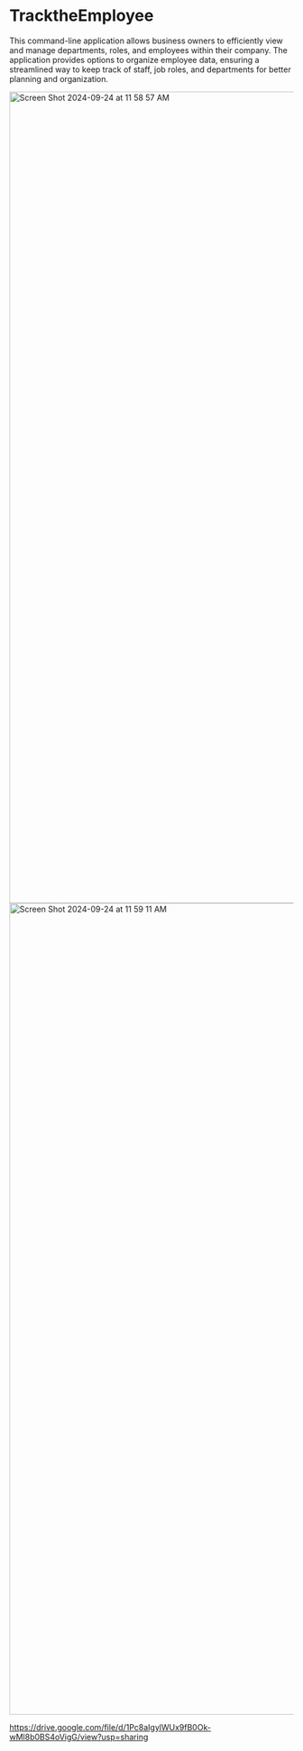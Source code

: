 # TracktheEmployee

This command-line application allows business owners to efficiently view and manage departments, roles, and employees within their company. The application provides options to organize employee data, ensuring a streamlined way to keep track of staff, job roles, and departments for better planning and organization.

<img width="1440" alt="Screen Shot 2024-09-24 at 11 58 57 AM" src="https://github.com/user-attachments/assets/db769cbc-0db8-4e66-97b4-aa13f59c750d">
<img width="1440" alt="Screen Shot 2024-09-24 at 11 59 11 AM" src="https://github.com/user-attachments/assets/44fa0e2d-2671-4703-92f8-aa128332163b">

https://drive.google.com/file/d/1Pc8aIgylWUx9fB0Ok-wMl8b0BS4oVigG/view?usp=sharing

